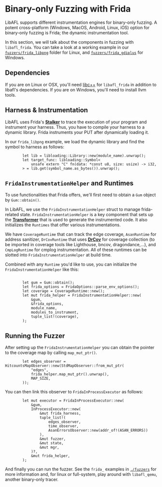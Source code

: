 # Binary-only Fuzzing with Frida

LibAFL supports different instrumentation engines for binary-only fuzzing.
A potent cross-platform (Windows, MacOS, Android, Linux, iOS) option for binary-only fuzzing is Frida; the dynamic instrumentation tool.

In this section, we will talk about the components in fuzzing with `libafl_frida`.
You can take a look at a working example in our [`fuzzers/frida_libpng`](https://github.com/AFLplusplus/LibAFL/tree/main/fuzzers/frida_libpng) folder for Linux, and [`fuzzers/frida_gdiplus`](https://github.com/AFLplusplus/LibAFL/tree/main/fuzzers/frida_gdiplus) for Windows.

## Dependencies

If you are on Linux or OSX, you'll need [libc++](https://libcxx.llvm.org/) for `libafl_frida` in addition to libafl's dependencies.
If you are on Windows, you'll need to install llvm tools.


## Harness & Instrumentation

LibAFL uses Frida's [__Stalker__](https://frida.re/docs/stalker/) to trace the execution of your program and instrument your harness.
Thus, you have to compile your harness to a dynamic library. Frida instruments your PUT after dynamically loading it.

In our `frida_libpng` example, we load the dynamic library and find the symbol to harness as follows:

```rust,ignore
        let lib = libloading::Library::new(module_name).unwrap();
        let target_func: libloading::Symbol<
            unsafe extern "C" fn(data: *const u8, size: usize) -> i32,
        > = lib.get(symbol_name.as_bytes()).unwrap();
```

## `FridaInstrumentationHelper` and Runtimes

To use functionalities that Frida offers, we'll first need to obtain a `Gum` object by `Gum::obtain()`.

In LibAFL, we use the `FridaInstrumentationHelper` struct to manage frida-related state. `FridaInstrumentationHelper` is a key component that sets up the [__Transformer__](https://frida.re/docs/stalker/#transformer) that is used to generate the instrumented code. It also initializes the `Runtimes` that offer various instrumentations.

We have `CoverageRuntime` that can track the edge coverage,  `AsanRuntime` for address sanitizer, `DrCovRuntime` that uses [__DrCov__](https://dynamorio.org/page_drcov.html) for coverage collection (to be imported in coverage tools like Lighthouse, bncov, dragondance,...), and `CmpLogRuntime` for cmplog instrumentation.
All of these runtimes can be slotted into `FridaInstrumentationHelper` at build time.

Combined with any `Runtime` you'd like to use, you can initialize the `FridaInstrumentationHelper` like this:

```rust,ignore

        let gum = Gum::obtain();
        let frida_options = FridaOptions::parse_env_options();
        let coverage = CoverageRuntime::new();
        let mut frida_helper = FridaInstrumentationHelper::new(
            &gum,
            &frida_options,
            module_name,
            modules_to_instrument,
            tuple_list!(coverage),
        );
```

## Running the Fuzzer

After setting up the `FridaInstrumentationHelper` you can obtain the pointer to the coverage map by calling `map_mut_ptr()`.

```rust,ignore
        let edges_observer = HitcountsMapObserver::new(StdMapObserver::from_mut_ptr(
            "edges",
            frida_helper.map_mut_ptr().unwrap(),
            MAP_SIZE,
        ));
```

You can then link this observer to `FridaInProcessExecutor` as follows:

```rust,ignore
        let mut executor = FridaInProcessExecutor::new(
            &gum,
            InProcessExecutor::new(
                &mut frida_harness,
                tuple_list!(
                    edges_observer,
                    time_observer,
                    AsanErrorsObserver::new(addr_of!(ASAN_ERRORS))
                ),
                &mut fuzzer,
                &mut state,
                &mut mgr,
            )?,
            &mut frida_helper,
        );
```

And finally you can run the fuzzer.
See the `frida_` examples in [`./fuzzers`](https://github.com/AFLplusplus/LibAFL/tree/main/fuzzers/) for more information and, for linux or full-system, play around with `libafl_qemu`, another binary-only tracer.

